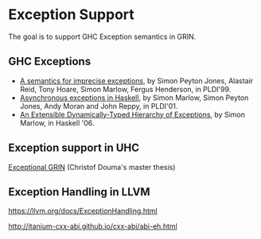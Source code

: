 # Exception Support

The goal is to support GHC Exception semantics in GRIN.

## GHC Exceptions

- [A semantics for imprecise exceptions](https://www.microsoft.com/en-us/research/wp-content/uploads/1999/05/except.pdf), by Simon Peyton Jones, Alastair Reid, Tony Hoare, Simon Marlow, Fergus Henderson, in PLDI'99.
- [Asynchronous exceptions in Haskell](https://www.microsoft.com/en-us/research/wp-content/uploads/2016/07/asynch-exns.pdf), by Simon Marlow, Simon Peyton Jones, Andy Moran and John Reppy, in PLDI'01.
- [An Extensible Dynamically-Typed Hierarchy of Exceptions](https://simonmar.github.io/bib/papers/ext-exceptions.pdf), by Simon Marlow, in Haskell '06.

## Exception support in UHC

[Exceptional GRIN](http://nbviewer.jupyter.org/github/uhc/uhc/blob/master/EHC/text/grinc/exceptionalgrin-final.pdf) (Christof Douma's master thesis)

## Exception Handling in LLVM

https://llvm.org/docs/ExceptionHandling.html

http://itanium-cxx-abi.github.io/cxx-abi/abi-eh.html
